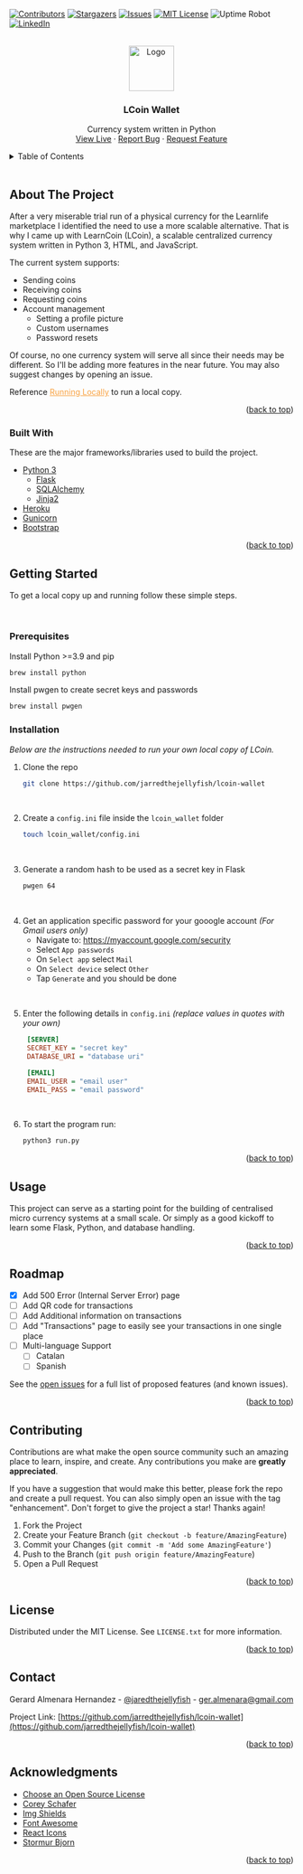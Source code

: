 <div id="top"></div>

[![Contributors][contributors-shield]][contributors-url]
[![Stargazers][stars-shield]][stars-url]
[![Issues][issues-shield]][issues-url]
[![MIT License][license-shield]][license-url]
![Uptime Robot][uptime-shield]
[![LinkedIn][linkedin-shield]][linkedin-url]



<!-- PROJECT LOGO -->
<br />
<div align="center">
  <a href="https://github.com/jarredthejellyfish/lcoin-wallet/raw/main/lcoin_wallet/static/images/l-coin-logo.png">
    <img src="https://github.com/jarredthejellyfish/lcoin-wallet/raw/main/lcoin_wallet/static/images/l-coin-logo.png" alt="Logo" width="80" height="80">
  </a>

  <h3 align="center">LCoin Wallet</h3>

  <p align="center">
    Currency system written in Python
    <br />
    <a href="https://lcoin.es/">View Live</a>
    ·
    <a href="https://github.com/jarredthejellyfish/lcoin-wallet/issues">Report Bug</a>
    ·
    <a href="https://github.com/jarredthejellyfish/lcoin-wallet/issues">Request Feature</a>
  </p>
</div>



<!-- TABLE OF CONTENTS -->
<details>
  <summary>Table of Contents</summary>
  <ol>
    <li>
      <a href="#about-the-project">About The Project</a>
      <ul>
        <li><a href="#built-with">Built With</a></li>
      </ul>
    </li>
    <li>
      <a href="#getting-started">Running Locally</a>
    </li>
    <li><a href="#usage">Usage</a></li>
    <li><a href="#roadmap">Roadmap</a></li>
    <li><a href="#contributing">Contributing</a></li>
    <li><a href="#license">License</a></li>
    <li><a href="#contact">Contact</a></li>
    <li><a href="#acknowledgments">Acknowledgments</a></li>
  </ol>
</details>


<br>

<!-- ABOUT THE PROJECT -->
## About The Project

<!-- [![Home Screen Shot][home-screenshot]](https://lcoin.es/) -->

After a very miserable trial run of a physical currency for the Learnlife marketplace I identified the need to use a more scalable alternative.
That is why I came up with LearnCoin (LCoin), a scalable centralized currency system written in Python 3, HTML, and JavaScript.

The current system supports:
* Sending coins
* Receiving coins
* Requesting coins
* Account management
    * Setting a profile picture
    * Custom usernames
    * Password resets

Of course, no one currency system will serve all since their needs may be different. So I'll be adding more features in the near future. You may also suggest changes by opening an issue.

Reference <a href="#getting-started" style="color: #f9a241">Running Locally</a> to run a local copy.

<p align="right">(<a href="#top">back to top</a>)</p>

### Built With

These are the major frameworks/libraries used to build the project.

* [Python 3](https://www.python.org/)
    * [Flask](https://pypi.org/project/Flask/)
    * [SQLAlchemy](https://pypi.org/project/SQLAlchemy/)
    * [Jinja2](https://pypi.org/project/Jinja2/)
* [Heroku](https://heroku.com/)
* [Gunicorn](https://gunicorn.org/)
* [Bootstrap](https://getbootstrap.com)

<p align="right">(<a href="#top">back to top</a>)</p>



<!-- GETTING STARTED -->
## Getting Started
To get a local copy up and running follow these simple steps.

<br>

### Prerequisites

Install Python >=3.9 and pip 
  ```sh
  brew install python
  ```
Install pwgen to create secret keys and passwords
  ```sh
  brew install pwgen
  ```
### Installation

_Below are the instructions needed to run your own local copy of LCoin._

1. Clone the repo
   ```sh
   git clone https://github.com/jarredthejellyfish/lcoin-wallet
   ```
<br>

2. Create a `config.ini` file inside the `lcoin_wallet` folder
   ```sh
   touch lcoin_wallet/config.ini
   ```
<br>

3. Generate a random hash to be used as a secret key in Flask
   ```sh
   pwgen 64
   ```
<br>

4. Get an application specific password for your gooogle account *(For Gmail users only)*
    - Navigate to: https://myaccount.google.com/security 
    - Select `App passwords`
    - On `Select app` select `Mail`
    - On `Select device` select `Other`
    - Tap `Generate` and you should be done

<br>

5. Enter the following details in `config.ini` _(replace values in quotes with your own)_
   ```ini
    [SERVER]
    SECRET_KEY = "secret key"
    DATABASE_URI = "database uri"

    [EMAIL]
    EMAIL_USER = "email user"
    EMAIL_PASS = "email password"
   ```

<br>

6. To start the program run:
   ```sh
   python3 run.py
   ```

<p align="right">(<a href="#top">back to top</a>)</p>



<!-- USAGE EXAMPLES -->
## Usage

This project can serve as a starting point for the building of centralised micro currency systems at a small scale. Or simply as a good kickoff to learn some Flask, Python, and database handling.

<p align="right">(<a href="#top">back to top</a>)</p>



<!-- ROADMAP -->
## Roadmap
- [X] Add 500 Error (Internal Server Error) page
- [ ] Add QR code for transactions
- [ ] Add Additional information on transactions
- [ ] Add "Transactions" page to easily see your transactions in one single place
- [ ] Multi-language Support
    - [ ] Catalan
    - [ ] Spanish

See the [open issues](https://github.com/jarredthejellyfish/lcoin-wallet/issues) for a full list of proposed features (and known issues).

<p align="right">(<a href="#top">back to top</a>)</p>



<!-- CONTRIBUTING -->
## Contributing

Contributions are what make the open source community such an amazing place to learn, inspire, and create. Any contributions you make are **greatly appreciated**.

If you have a suggestion that would make this better, please fork the repo and create a pull request. You can also simply open an issue with the tag "enhancement".
Don't forget to give the project a star! Thanks again!

1. Fork the Project
2. Create your Feature Branch (`git checkout -b feature/AmazingFeature`)
3. Commit your Changes (`git commit -m 'Add some AmazingFeature'`)
4. Push to the Branch (`git push origin feature/AmazingFeature`)
5. Open a Pull Request

<p align="right">(<a href="#top">back to top</a>)</p>



<!-- LICENSE -->
## License

Distributed under the MIT License. See `LICENSE.txt` for more information.

<p align="right">(<a href="#top">back to top</a>)</p>



<!-- CONTACT -->
## Contact

Gerard Almenara Hernandez - [@jaredthejellyfish](https://www.instagram.com/jaredthejellyfish/) - ger.almenara@gmail.com

Project Link: [https://github.com/jarredthejellyfish/lcoin-wallet](https://github.com/jarredthejellyfish/lcoin-wallet)

<p align="right">(<a href="#top">back to top</a>)</p>



<!-- ACKNOWLEDGMENTS -->
## Acknowledgments

* [Choose an Open Source License](https://choosealicense.com)
* [Corey Schafer](https://www.youtube.com/c/Coreyms)
* [Img Shields](https://shields.io)
* [Font Awesome](https://fontawesome.com)
* [React Icons](https://react-icons.github.io/react-icons/search)
* [Stormur Bjorn](https://github.com/strumberr)

<p align="right">(<a href="#top">back to top</a>)</p>



<!-- MARKDOWN LINKS & IMAGES -->
<!-- https://www.markdownguide.org/basic-syntax/#reference-style-links -->
[contributors-shield]: https://img.shields.io/github/contributors/jarredthejellyfish/lcoin-wallet?style=for-the-badge
[contributors-url]: https://github.com/jarredthejellyfish/lcoin-wallet/graphs/contributors

[forks-shield]: https://img.shields.io/github/forks/jarredthejellyfish/lcoin-wallet?style=for-the-badge
[forks-url]: https://github.com/jarredthejellyfish/lcoin-wallet/network/members

[stars-shield]: https://img.shields.io/github/stars/jarredthejellyfish/lcoin-wallet?style=for-the-badge
[stars-url]: https://github.com/jarredthejellyfish/lcoin-wallet/stargazers

[issues-shield]: https://img.shields.io/github/issues/jarredthejellyfish/lcoin-wallet?style=for-the-badge
[issues-url]: https://github.com/jarredthejellyfish/lcoin-wallet/issues

[license-shield]: https://img.shields.io/github/license/jarredthejellyfish/lcoin-wallet?style=for-the-badge
[license-url]: https://github.com/jarredthejellyfish/lcoin-wallet/blob/master/LICENSE.txt

[uptime-shield]: https://img.shields.io/uptimerobot/ratio/7/m791198016-59e412829242a3b8a5cf9fd3?style=for-the-badge

[linkedin-shield]: https://img.shields.io/badge/-LinkedIn-black.svg?style=for-the-badge&logo=linkedin&colorB=555
[linkedin-url]: https://www.linkedin.com/in/gerard-almenara/

[home-screenshot]: lcoin_wallet/static/images/l-coin-logo.png
